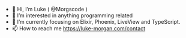 -  👋   Hi, I’m Luke ( @Morgscode )
-  👀   I’m interested in anything programming related
-  🌱   I’m currently focusing on Elixir, Phoenix, LiveView and TypeScript.
-  📫   How to reach me https://luke-morgan.com/contact

<!---
Morgscode/Morgscode is a ✨ special ✨ repository because its `README.md` (this file) appears on your GitHub profile.
You can click the Preview link to take a look at your changes.
--->
